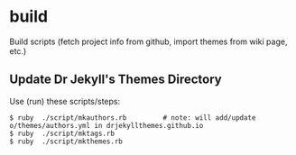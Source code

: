 # build

Build scripts (fetch project info from github, import themes from wiki page, etc.)



## Update Dr Jekyll's Themes Directory

Use (run) these scripts/steps:

```
$ ruby  ./script/mkauthors.rb         # note: will add/update o/themes/authors.yml in drjekyllthemes.github.io
$ ruby  ./script/mktags.rb
$ ruby  ./script/mkthemes.rb
```    

